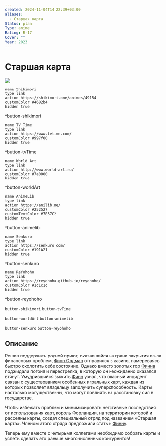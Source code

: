 ```yaml
---
created: 2024-11-04T14:22:39+03:00
aliases:
  - Старшая карта
Status: plan
Type: anime
Rating: R-17
Cover: ""
Year: 2023
---
```


# Старшая карта

![](https://nyaa.shikimori.one/uploads/poster/animes/49154/6af60684a719046424c0438d5c074830.jpeg)

```button
name Shikimori
type link
action https://shikimori.one/animes/49154
customColor #4682b4
hidden true
```
^button-shikimori

```button
name TV Time
type link
action https://www.tvtime.com/
customColor #997f00
hidden true
```
^button-tvTime

```button
name World Art
type link
action http://www.world-art.ru/
customColor #7a0000
hidden true
```
^button-worldArt

```button
name AnimeLib
type link
action https://anilib.me/
customColor #252527
customTextColor #7E57C2
hidden true
```
^button-animelib

```button
name Senkuro
type link
action https://senkuro.com/
customColor #191A21
hidden true
```
^button-senkuro

```button
name ReYohoho
type link
action https://reyohoho.github.io/reyohoho/
customColor #1c1c1c
hidden true
```
^button-reyohoho

`button-shikimori` `button-tvTime`

`button-worldArt` `button-animelib`

`button-senkuro` `button-reyohoho`

## Описание

Решив поддержать родной приют, оказавшийся на грани закрытия из-за финансовых проблем, [Финн Олдман](https://shikimori.one/characters/206798-finn-oldman) отправился в казино, намереваясь быстро сколотить себе состояние. Однако вместо золотых гор [Финна](https://shikimori.one/characters/206798-finn-oldman) поджидали погоня и перестрелка, в которую он неожиданно оказался втянут. Умудрившийся выжить [Финн](https://shikimori.one/characters/206798-finn-oldman) узнал, что опасный инцидент связан с существованием особенных игральных карт, каждая из которых позволяет владельцу заполучить суперспособность. Карты настолько могущественны, что могут повлиять на расстановку сил в государстве.

Чтобы избежать проблем и минимизировать негативные последствия от использования карт, король Форландии, на территории которой и рассеяны карты, создал специальный отряд под названием «Старшая карта». Членом этого отряда предложили стать и [Финну](https://shikimori.one/characters/206798-finn-oldman).

Теперь ему вместе с четырьмя коллегами необходимо собрать карты и успеть сделать это раньше многочисленных конкурентов!
